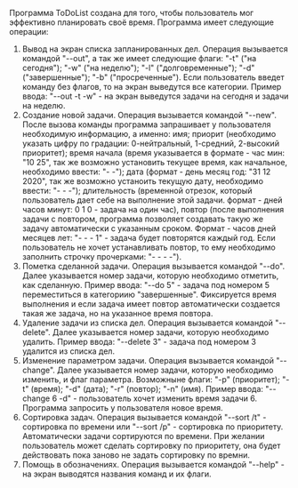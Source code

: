 Программа ToDoList  создана для того, чтобы пользователь мог эффективно планировать своё время.
Программа имеет следующие операции:
1) Вывод на экран списка запланированных дел. Операция вызывается командой "--out", а так же имеет следующие флаги: "-t" ("на сегодня"); "-w" ("на неделю"); "-l" ("долговременные"); "-d" ("завершенные"); "-b" ("просреченные"). Если пользователь введет команду без флагов, то на экран выведутся все категории. 
Пример ввода: "--out -t -w" - на экран выведутся задачи на сегодня и задачи на неделю.
2) Создание новой задачи. Операция вызывается командой "--new". После вызова команды программа запрашивает у пользователя необходимую информацию, а именно: имя; приорит (необходимо указать цифру по градации: 0-нейтральный, 1-средний, 2-высокий приоритет); время начала (время указывается в формате - час мин: "10 25", так же возможно установить текущее время, как начальное, необходимо ввести: "- -"); дата (формат - день месяц год: "31 12 2020", так же возможно устаноить текущую дату, необходимо ввести: "- - -"); длительность (временной отрезок, который пользователь дает себе на выполнение этой задачи. формат - дней часов минут: 0 1 0 - задача на один час), повтор (после выполнения задачи с повтором, программа позволяет создавать такую же задачу автоматически с указанным сроком. Формат - часов дней месяцев лет: "- - - 1" - задача будет повторятся каждый год. Если пользователь не хочет устанавливать повтор, то ему необходимо заполнить строчку прочерками: "- - - -").
3) Пометка сделанной задачи. Операция вызывается командой "--do". Далее указывается номер задачи, которую необходимо отметить, как сделанную. Пример ввода: "--do 5" - задача под номером 5 переместиться в категориию "завершенные". Фиксируется время выполнения и если задача имеет повтор автоматически создается такая же задача, но на указанное время повтора. 
4) Удаление задачи из списка дел. Операция вызывается командой "--delete". Далее указывается номер задачи, которую необходимо удалить. Пример ввода: "--delete 3" - задача под номером 3 удалится из списка дел. 
5) Изменение параметром задачи. Операция вызывается командой "--change". Далее указывается номер задачи, которую необходимо изменить, и флаг параметра. Возможныне флаги: "-p" (приоритет); "-t" (время); "-d" (дата); "-r" (повтор); "-n" (имя). Пример ввода: "--change 6 -d" - пользователь хочет изменить время задачи 6. Программа запросить у пользователя новое время. 
6) Сортировка задач. Операция вызывается командой "--sort /t" - сортировка по времени или "--sort /p" - сортировка по приоритету. Автоматически задачи сортируются по времени. При желании пользователь может сделать сортировку по приоритету, она будет действовать пока заново не задать сортировку по времни. 
7) Помощь в обозначениях. Операция вызывается командой "--help" - на экран выводятся названия команд и их флаги.
